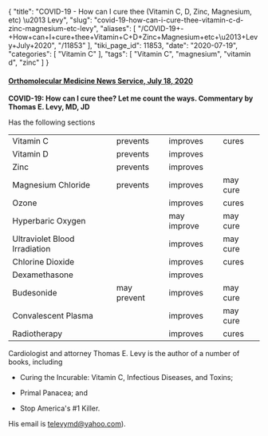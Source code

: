 {
    "title": "COVID-19 - How can I cure thee (Vitamin C, D, Zinc, Magnesium, etc) \u2013 Levy",
    "slug": "covid-19-how-can-i-cure-thee-vitamin-c-d-zinc-magnesium-etc-levy",
    "aliases": [
        "/COVID-19+-+How+can+I+cure+thee+Vitamin+C+D+Zinc+Magnesium+etc+\u2013+Levy+July+2020",
        "/11853"
    ],
    "tiki_page_id": 11853,
    "date": "2020-07-19",
    "categories": [
        "Vitamin C"
    ],
    "tags": [
        "Vitamin C",
        "magnesium",
        "vitamin d",
        "zinc"
    ]
}


#### [Orthomolecular Medicine News Service, July 18, 2020](http://orthomolecular.activehosted.com/index.php?action=social&chash=0777d5c17d4066b82ab86dff8a46af6f.167&s=496d478528406bd2ad96973f7c6c087a)

 **COVID-19: How can I cure thee? Let me count the ways. Commentary by Thomas E. Levy, MD, JD** 

Has the following sections

| | | | |
| --- | --- | --- | --- |
| Vitamin C  | prevents | improves | cures |
| Vitamin D  | prevents | improves |  |
| Zinc  | prevents | improves |  |
| Magnesium Chloride  | prevents | improves | may cure |
| Ozone |  | improves | cures |
| Hyperbaric Oxygen |  | may improve | may cure |
| Ultraviolet Blood Irradiation |  | improves | may cure |
| Chlorine Dioxide |  | improves | cures |
| Dexamethasone |  | improves |  |
| Budesonide  | may prevent | improves | may cure |
| Convalescent Plasma |  | improves | may cure |
| Radiotherapy |  | improves | cures |

Cardiologist and attorney Thomas E. Levy is the author of a number of books, including 

* Curing the Incurable: Vitamin C, Infectious Diseases, and Toxins; 

* Primal Panacea; and 

* Stop America's #1 Killer.

His email is televymd@yahoo.com).